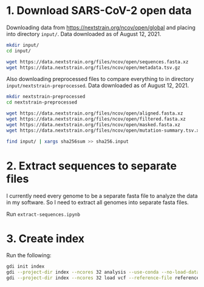 # 1. Download SARS-CoV-2 open data

Downloading data from <https://nextstrain.org/ncov/open/global> and placing into directory `input/`. Data downloaded as of August 12, 2021.

```bash
mkdir input/
cd input/

wget https://data.nextstrain.org/files/ncov/open/sequences.fasta.xz
wget https://data.nextstrain.org/files/ncov/open/metadata.tsv.gz
```

Also downloading preprocessed files to compare everything to in directory `input/nextstrain-preprocessed`. Data downloaded as of August 12, 2021.

```bash
mkdir nextstrain-preprocessed
cd nextstrain-preprocessed

wget https://data.nextstrain.org/files/ncov/open/aligned.fasta.xz
wget https://data.nextstrain.org/files/ncov/open/filtered.fasta.xz
wget https://data.nextstrain.org/files/ncov/open/masked.fasta.xz
wget https://data.nextstrain.org/files/ncov/open/mutation-summary.tsv.xz
```

```bash
find input/ | xargs sha256sum >> sha256.input
```

# 2. Extract sequences to separate files

I currently need every genome to be a separate fasta file to analyze the data in my software. So I need to extract all genomes into separate fasta files.

Run `extract-sequences.ipynb`

# 3. Create index

Run the following:

```bash
gdi init index
gdi --project-dir index --ncores 32 analysis --use-conda --no-load-data --reference-file references/NC_045512.gbk.gz --sample-batch-size 10000 --input-structured-genomes-file input-files.tsv
gdi --project-dir index --ncores 32 load vcf --reference-file references/NC_045512.gbk.gz --sample-batch-size 10000 snakemake-assemblies.1628885062.6623144/gdi-input.fofn
```
